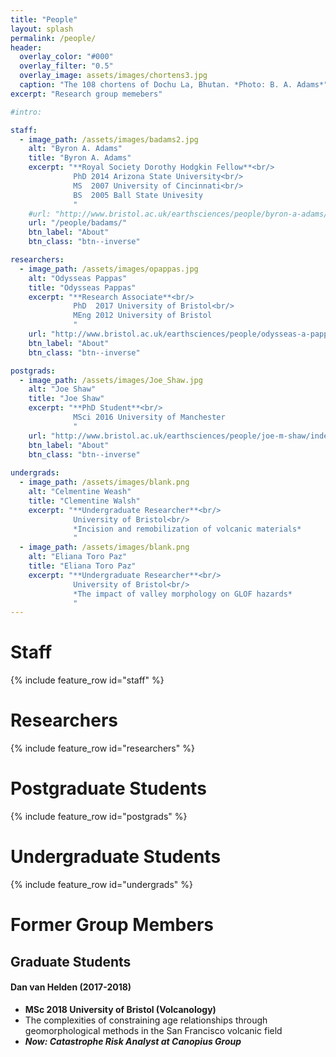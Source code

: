 ```yaml
---
title: "People"
layout: splash
permalink: /people/
header:
  overlay_color: "#000"
  overlay_filter: "0.5"
  overlay_image: assets/images/chortens3.jpg
  caption: "The 108 chortens of Dochu La, Bhutan. *Photo: B. A. Adams*"
excerpt: "Research group memebers"

#intro:

staff:
  - image_path: /assets/images/badams2.jpg
    alt: "Byron A. Adams"
    title: "Byron A. Adams"
    excerpt: "**Royal Society Dorothy Hodgkin Fellow**<br/>
              PhD 2014 Arizona State University<br/>
              MS  2007 University of Cincinnati<br/>
              BS  2005 Ball State Univesity
              "
    #url: "http://www.bristol.ac.uk/earthsciences/people/byron-a-adams/index.html"
    url: "/people/badams/"
    btn_label: "About"
    btn_class: "btn--inverse"

researchers:
  - image_path: /assets/images/opappas.jpg
    alt: "Odysseas Pappas"
    title: "Odysseas Pappas"
    excerpt: "**Research Associate**<br/>
              PhD  2017 University of Bristol<br/>
              MEng 2012 University of Bristol
              "
    url: "http://www.bristol.ac.uk/earthsciences/people/odysseas-a-pappas/overview.html"
    btn_label: "About"
    btn_class: "btn--inverse"

postgrads:
  - image_path: /assets/images/Joe_Shaw.jpg
    alt: "Joe Shaw"
    title: "Joe Shaw"
    excerpt: "**PhD Student**<br/>
              MSci 2016 University of Manchester
              "
    url: "http://www.bristol.ac.uk/earthsciences/people/joe-m-shaw/index.html"
    btn_label: "About"
    btn_class: "btn--inverse"
    
undergrads:
  - image_path: /assets/images/blank.png
    alt: "Celmentine Weash"
    title: "Clementine Walsh"
    excerpt: "**Undergraduate Researcher**<br/>
              University of Bristol<br/>
              *Incision and remobilization of volcanic materials*
              "
  - image_path: /assets/images/blank.png
    alt: "Eliana Toro Paz"
    title: "Eliana Toro Paz"
    excerpt: "**Undergraduate Researcher**<br/>
              University of Bristol<br/>
              *The impact of valley morphology on GLOF hazards*
              "
---
```




# Staff

{% include feature_row id="staff" %}

# Researchers

{% include feature_row id="researchers" %}

# Postgraduate Students

{% include feature_row id="postgrads" %}

# Undergraduate Students

{% include feature_row id="undergrads" %}


# Former Group Members

## Graduate Students

#### Dan van Helden (2017-2018)
* **MSc 2018 University of Bristol (Volcanology)**
* The complexities of constraining age relationships through geomorphological methods in the San Francisco volcanic field
* ***Now: Catastrophe Risk Analyst at Canopius Group***
